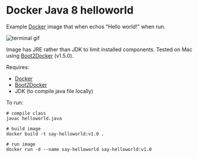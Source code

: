 # Docker Java 8 helloworld

Example [Docker](https://www.docker.com/) image that when echos "Hello world!" when run.

![terminal gif](https://raw.githubusercontent.com/stevenalexander/docker-java8-helloworld/master/terminal.gif "terminal gif")

Image has JRE rather than JDK to limit installed components. Tested on Mac using [Boot2Docker](http://boot2docker.io/) (v1.5.0).

Requires:
* [Docker](https://www.docker.com/)
* [Boot2Docker](http://boot2docker.io/)
* JDK (to compile java file locally)

To run:

```
# compile class
javac helloworld.java

# build image
docker build -t say-helloworld:v1.0 .

# run image
docker run -d --name say-helloworld say-helloworld:v1.0
```
